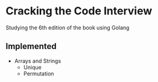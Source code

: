 # Cracking the Code Interview

Studying the 6th edition of the book using Golang

## Implemented
* Arrays and Strings
  * Unique
  * Permutation